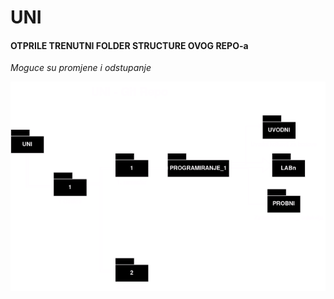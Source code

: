 # UNI

#### OTPRILE TRENUTNI FOLDER STRUCTURE OVOG REPO-a

*Moguce su promjene i odstupanje*

<p align="center">
  <img src="https://github.com/Roko191/uni/blob/main/FESB-folder_struct.png" />
</p>

